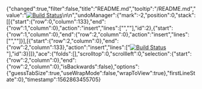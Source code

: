 {"changed":true,"filter":false,"title":"README.md","tooltip":"/README.md","value":"[![Build Status](https://travis-ci.org/lubaninondo/issue-tracker.svg?branch=master)](https://travis-ci.org/lubaninondo/issue-tracker)\n\n","undoManager":{"mark":-2,"position":0,"stack":[[{"start":{"row":0,"column":133},"end":{"row":1,"column":0},"action":"insert","lines":["",""],"id":2},{"start":{"row":1,"column":0},"end":{"row":2,"column":0},"action":"insert","lines":["",""]}],[{"start":{"row":2,"column":0},"end":{"row":2,"column":133},"action":"insert","lines":["[![Build Status](https://travis-ci.org/lubaninondo/issue-tracker.svg?branch=master)](https://travis-ci.org/lubaninondo/issue-tracker)"],"id":3}]]},"ace":{"folds":[],"scrolltop":0,"scrollleft":0,"selection":{"start":{"row":2,"column":0},"end":{"row":2,"column":0},"isBackwards":false},"options":{"guessTabSize":true,"useWrapMode":false,"wrapToView":true},"firstLineState":0},"timestamp":1562863455705}